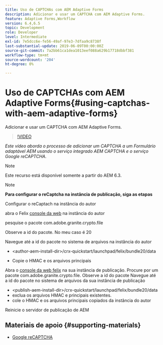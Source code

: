 ```yaml
---
title: Uso de CAPTCHAs com AEM Adaptive Forms
description: Adicionar e usar um CAPTCHA com AEM Adaptive Forms.
feature: Adaptive Forms,Workflow
version: 6.4,6.5
topic: Development
role: Developer
level: Intermediate
exl-id: 7e5dcc6e-fe56-49af-97e3-7dfaa9c8738f
last-substantial-update: 2019-06-09T00:00:00Z
source-git-commit: 7a2bb61ca1dea1013eef088a629b17718dbbf381
workflow-type: tm+mt
source-wordcount: '204'
ht-degree: 0%

---
```


# Uso de CAPTCHAs com AEM Adaptive Forms{#using-captchas-with-aem-adaptive-forms}

Adicionar e usar um CAPTCHA com AEM Adaptive Forms.

>[!VIDEO](https://video.tv.adobe.com/v/18336/?quality=9&learn=on)

*Este vídeo aborda o processo de adicionar um CAPTCHA a um Formulário adaptável AEM usando o serviço integrado AEM CAPTCHA e o serviço Google reCAPTCHA.*

>[!NOTE]
>
>Este recurso está disponível somente a partir do AEM 6.3.

>[!NOTE]
>
>**Para configurar o reCaptcha na instância de publicação, siga as etapas**
>
>Configurar o reCaptach na instância do autor
>
>abra o Felix [console da web](http://localhost:4502/system/console/bundles) na instância do autor
>
>pesquise o pacote com.adobe.granite.crypto.file
>
>Observe a id do pacote. No meu caso é 20
>
>Navegue até a id do pacote no sistema de arquivos na instância do autor
>
>* &lt;author-aem-install-dir>/crx-quickstart/launchpad/felix/bundle20/data
* Copie o HMAC e os arquivos principais
>
Abra o [console da web felix](http://localhost:4502/system/console/bundles) na sua instância de publicação. Procure por um pacote com.adobe.granite.crypto.file. Observe a id do pacote
Navegue até a id do pacote no sistema de arquivos da sua instância de publicação
* &lt;publish-aem-install-dir>/crx-quickstart/launchpad/felix/bundle20/data
* exclua os arquivos HMAC e principais existentes.
* cole o HMAC e os arquivos principais copiados da instância do autor
>
Reinicie o servidor de publicação de AEM

## Materiais de apoio {#supporting-materials}

* [Google reCAPTCHA](https://www.google.com/recaptcha)
